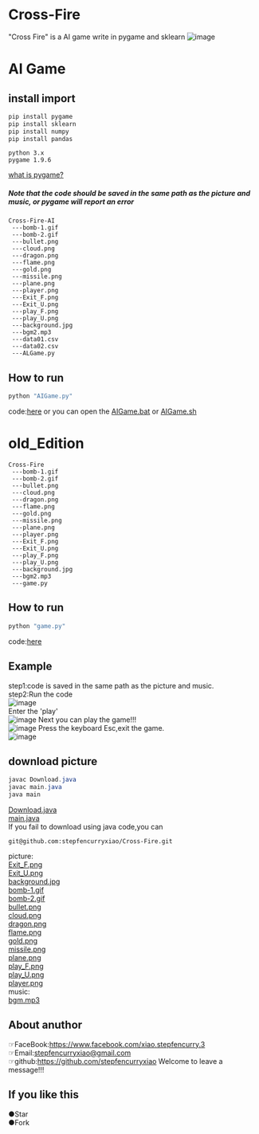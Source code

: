 # Cross-Fire
"Cross Fire" is a AI game write in pygame and sklearn
![image](https://github.com/stepfencurryxiao/Cross-Fire/blob/master/.github/pygame.jpg)

# AI Game

## install import  
```Python
pip install pygame
pip install sklearn
pip install numpy
pip install pandas
```
```
python 3.x
pygame 1.9.6
```
[what is pygame?](https://www.pygame.org)  
##### Note that the code should be saved in the same path as the picture and music, or pygame will report an error
```
Cross-Fire-AI
 ---bomb-1.gif
 ---bomb-2.gif
 ---bullet.png
 ---cloud.png
 ---dragon.png
 ---flame.png
 ---gold.png
 ---missile.png  
 ---plane.png
 ---player.png
 ---Exit_F.png
 ---Exit_U.png  
 ---play_F.png
 ---play_U.png
 ---background.jpg  
 ---bgm2.mp3
 ---data01.csv
 ---data02.csv
 ---ALGame.py
```

## How to run
```python
python "AIGame.py"  
```  
code:[here](https://github.com/stepfencurryxiao/Cross-Fire/blob/master/AIGame/AIGame.py)
or you can open the [AIGame.bat](https://github.com/stepfencurryxiao/Cross-Fire/blob/master/AIGame.bat) or [AIGame.sh](https://github.com/stepfencurryxiao/Cross-Fire/blob/master/AIGame.sh)
# old_Edition
```
Cross-Fire
 ---bomb-1.gif
 ---bomb-2.gif
 ---bullet.png
 ---cloud.png
 ---dragon.png
 ---flame.png
 ---gold.png
 ---missile.png  
 ---plane.png
 ---player.png
 ---Exit_F.png
 ---Exit_U.png  
 ---play_F.png
 ---play_U.png
 ---background.jpg  
 ---bgm2.mp3
 ---game.py
```
## How to run
```python
python "game.py"  
```
code:[here](https://github.com/stepfencurryxiao/Cross-Fire/blob/master/old_Edition/game.py)
## Example  
step1:code is saved in the same path as the picture and music.  
step2:Run the code  
![image](https://github.com/stepfencurryxiao/Cross-Fire/blob/master/.github/run01.png)  
Enter the 'play'  
![image](https://github.com/stepfencurryxiao/Cross-Fire/blob/master/.github/gamestart.png)
Next you can play the game!!!  
![image](https://github.com/stepfencurryxiao/Cross-Fire/blob/master/.github/run02.png)
Press the keyboard Esc,exit the game.  
![image](https://github.com/stepfencurryxiao/Cross-Fire/blob/master/.github/run03.png)

## download picture
```java
javac Download.java  
javac main.java  
java main  
```
[Download.java](https://github.com/stepfencurryxiao/Cross-Fire/blob/master/download_picture/com/program/main/java/Download.java)  
[main.java](https://github.com/stepfencurryxiao/Cross-Fire/blob/master/download_picture/com/program/main/java/main.java)  
If you fail to download using java code,you can
```git
git@github.com:stepfencurryxiao/Cross-Fire.git
```
picture:  
[Exit_F.png](https://github.com/stepfencurryxiao/Cross-Fire/blob/master/image/Exit_F.png)  
[Exit_U.png](https://github.com/stepfencurryxiao/Cross-Fire/blob/master/image/Exit_U.png)  
[background.jpg](https://github.com/stepfencurryxiao/Cross-Fire/blob/master/image/background.jpg)  
[bomb-1.gif](https://github.com/stepfencurryxiao/Cross-Fire/blob/master/image/bomb-1.gif)  
[bomb-2.gif](https://github.com/stepfencurryxiao/Cross-Fire/blob/master/image/bomb-2.gif)  
[bullet.png](https://github.com/stepfencurryxiao/Cross-Fire/blob/master/image/bullet.png)  
[cloud.png](https://github.com/stepfencurryxiao/Cross-Fire/blob/master/image/cloud.png)  
[dragon.png](https://github.com/stepfencurryxiao/Cross-Fire/blob/master/image/dragon.png)  
[flame.png](https://github.com/stepfencurryxiao/Cross-Fire/blob/master/image/flame.png)  
[gold.png](https://github.com/stepfencurryxiao/Cross-Fire/blob/master/image/gold.png)  
[missile.png](https://github.com/stepfencurryxiao/Cross-Fire/blob/master/image/missile.png)    
[plane.png](https://github.com/stepfencurryxiao/Cross-Fire/blob/master/image/plane.png)  
[play_F.png](https://github.com/stepfencurryxiao/Cross-Fire/blob/master/image/play_F.png)  
[play_U.png](https://github.com/stepfencurryxiao/Cross-Fire/blob/master/image/play_U.png)  
[player.png](https://github.com/stepfencurryxiao/Cross-Fire/blob/master/image/player.png)  
music:  
[bgm.mp3](https://github.com/stepfencurryxiao/Cross-Fire/blob/master/music/bgm2.mp3)  

## About anuthor
☞FaceBook:https://www.facebook.com/xiao.stepfencurry.3  
☞Email:stepfencurryxiao@gmail.com  
☞github:https://github.com/stepfencurryxiao
Welcome to leave a message!!!
  
## If you like this 
●Star  
●Fork








